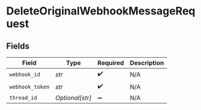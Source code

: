 # DeleteOriginalWebhookMessageRequest


## Fields

| Field              | Type               | Required           | Description        |
| ------------------ | ------------------ | ------------------ | ------------------ |
| `webhook_id`       | *str*              | :heavy_check_mark: | N/A                |
| `webhook_token`    | *str*              | :heavy_check_mark: | N/A                |
| `thread_id`        | *Optional[str]*    | :heavy_minus_sign: | N/A                |